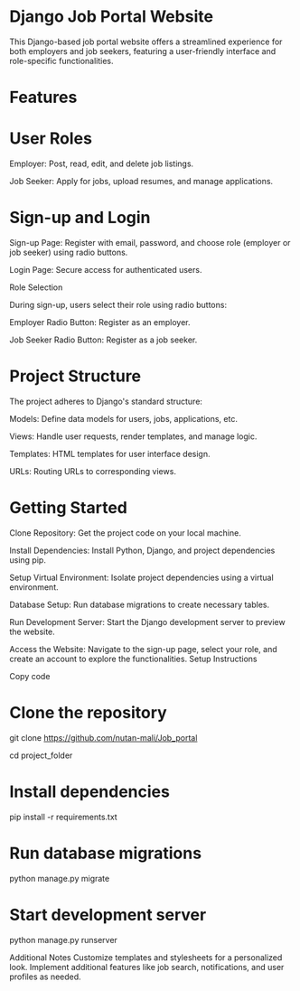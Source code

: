 # Django Job Portal Website
This Django-based job portal website offers a streamlined experience for both employers and job seekers, featuring a user-friendly interface and role-specific functionalities.

# Features
# User Roles
Employer: Post, read, edit, and delete job listings.

Job Seeker: Apply for jobs, upload resumes, and manage applications.

# Sign-up and Login

Sign-up Page: Register with email, password, and choose role (employer or job seeker) using radio buttons.

Login Page: Secure access for authenticated users.

Role Selection

During sign-up, users select their role using radio buttons:


Employer Radio Button: Register as an employer.

Job Seeker Radio Button: Register as a job seeker.

# Project Structure

The project adheres to Django's standard structure:

Models: Define data models for users, jobs, applications, etc.

Views: Handle user requests, render templates, and manage logic.

Templates: HTML templates for user interface design.

URLs: Routing URLs to corresponding views.

# Getting Started

Clone Repository: Get the project code on your local machine.

Install Dependencies: Install Python, Django, and project dependencies using pip.

Setup Virtual Environment: Isolate project dependencies using a virtual environment.

Database Setup: Run database migrations to create necessary tables.

Run Development Server: Start the Django development server to preview the website.

Access the Website: Navigate to the sign-up page, select your role, and create an account to explore the functionalities.
Setup Instructions


Copy code
# Clone the repository
git clone <https://github.com/nutan-mali/Job_portal>

cd project_folder

# Install dependencies
pip install -r requirements.txt

# Run database migrations
python manage.py migrate

# Start development server
python manage.py runserver

Additional Notes
Customize templates and stylesheets for a personalized look.
Implement additional features like job search, notifications, and user profiles as needed.
